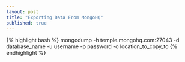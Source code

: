 ```yaml
---
layout: post
title: "Exporting Data From MongoHQ"
published: true
---
```


{% highlight bash %}
mongodump -h temple.mongohq.com:27043 -d database_name -u username -p password -o location_to_copy_to
{% endhighlight %}
